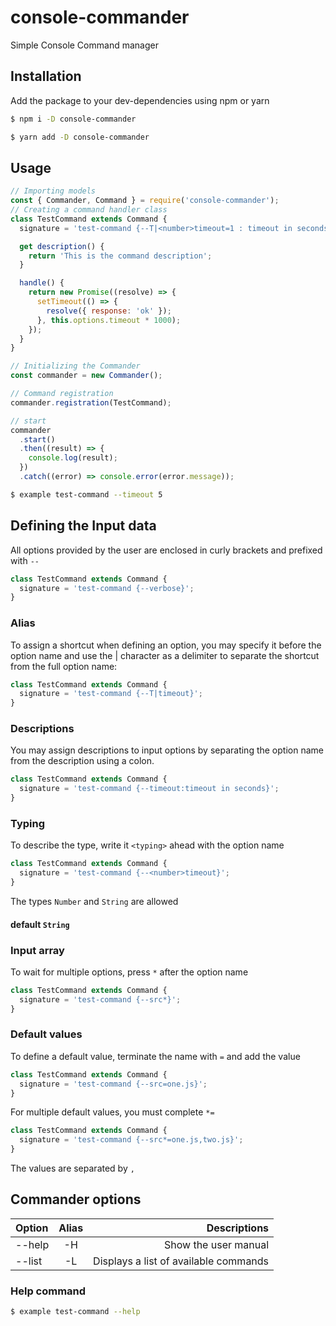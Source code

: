 <!-- @format -->

# console-commander

Simple Console Command manager

## Installation

Add the package to your dev-dependencies using npm or yarn

```bash
$ npm i -D console-commander

$ yarn add -D console-commander
```

## Usage

```javascript
// Importing models
const { Commander, Command } = require('console-commander');
// Creating a command handler class
class TestCommand extends Command {
  signature = 'test-command {--T|<number>timeout=1 : timeout in seconds}';

  get description() {
    return 'This is the command description';
  }

  handle() {
    return new Promise((resolve) => {
      setTimeout(() => {
        resolve({ response: 'ok' });
      }, this.options.timeout * 1000);
    });
  }
}

// Initializing the Commander
const commander = new Commander();

// Command registration
commander.registration(TestCommand);

// start
commander
  .start()
  .then((result) => {
    console.log(result);
  })
  .catch((error) => console.error(error.message));
```

```bash
$ example test-command --timeout 5
```

## Defining the Input data

All options provided by the user are enclosed in curly brackets and prefixed with `--`

```javascript
class TestCommand extends Command {
  signature = 'test-command {--verbose}';
}
```

### Alias

To assign a shortcut when defining an option, you may specify it before the option name and use the | character as a delimiter to separate the shortcut from the full option name:

```javascript
class TestCommand extends Command {
  signature = 'test-command {--T|timeout}';
}
```

### Descriptions

You may assign descriptions to input options by separating the option name from the description using a colon.

```javascript
class TestCommand extends Command {
  signature = 'test-command {--timeout:timeout in seconds}';
}
```

### Typing

To describe the type, write it `<typing>` ahead with the option name

```javascript
class TestCommand extends Command {
  signature = 'test-command {--<number>timeout}';
}
```

The types `Number` and `String` are allowed

#### default `String`

### Input array

To wait for multiple options, press `*` after the option name

```javascript
class TestCommand extends Command {
  signature = 'test-command {--src*}';
}
```

### Default values

To define a default value, terminate the name with `=` and add the value

```javascript
class TestCommand extends Command {
  signature = 'test-command {--src=one.js}';
}
```

For multiple default values, you must complete `*=`

```javascript
class TestCommand extends Command {
  signature = 'test-command {--src*=one.js,two.js}';
}
```

The values ​​are separated by `,`

## Commander options

| Option | Alias |                          Descriptions |
| :----- | :---: | ------------------------------------: |
| --help |  -H   |                  Show the user manual |
| --list |  -L   | Displays a list of available commands |

### Help command

```bash
$ example test-command --help
```
